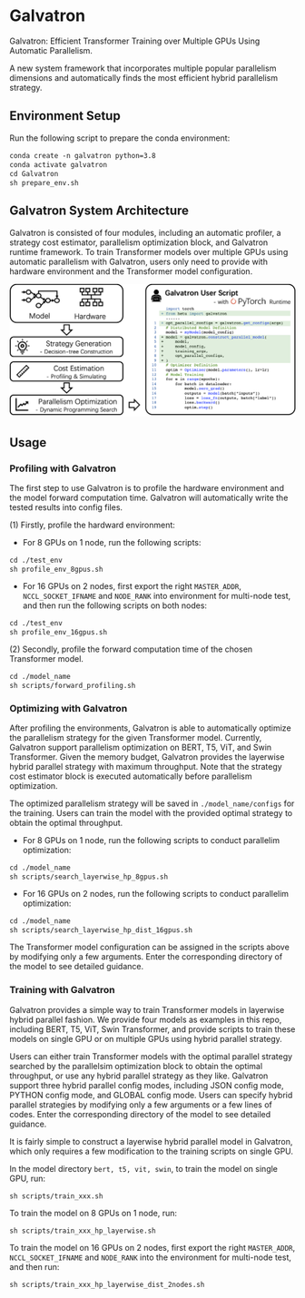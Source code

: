 # Galvatron
Galvatron: Efficient Transformer Training over Multiple GPUs Using Automatic Parallelism.

A new system framework that incorporates multiple popular parallelism dimensions and automatically finds the most efficient hybrid parallelism strategy.

## Environment Setup
Run the following script to prepare the conda environment:
``` shell
conda create -n galvatron python=3.8
conda activate galvatron
cd Galvatron
sh prepare_env.sh
```

## Galvatron System Architecture
Galvatron is consisted of four modules, including an automatic profiler, a strategy cost estimator, parallelism optimization block, and Galvatron runtime framework. To train Transformer models over multiple GPUs using automatic parallelism with Galvatron, users only need to provide with hardware environment and the Transformer model configuration.

<div align=center> <img src="./figs/api.jpg" width="800" /> </div>

## Usage

### Profiling with Galvatron
The first step to use Galvatron is to profile the hardware environment and the model forward computation time. Galvatron will automatically write the tested results into config files.

(1) Firstly, profile the hardward environment:
- For 8 GPUs on 1 node, run the following scripts:
``` shell
cd ./test_env
sh profile_env_8gpus.sh
```

- For 16 GPUs on 2 nodes, first export the right ```MASTER_ADDR```, ```NCCL_SOCKET_IFNAME``` and ```NODE_RANK``` into environment for multi-node test, and then run the following scripts on both nodes:
``` shell
cd ./test_env
sh profile_env_16gpus.sh
```

(2) Secondly, profile the forward computation time of the chosen Transformer model.
``` shell
cd ./model_name
sh scripts/forward_profiling.sh
```

### Optimizing with Galvatron
After profiling the environments, Galvatron is able to automatically optimize the parallelism strategy for the given Transformer model. Currently, Galvatron support parallelism optimization on BERT, T5, ViT, and Swin Transformer. Given the memory budget, Galvatron provides the layerwise hybrid parallel strategy with maximum throughput. Note that the strategy cost estimator block is executed automatically before parallelism optimization. 

The optimized parallelism strategy will be saved in `./model_name/configs` for the training. Users can train the model with the provided optimal strategy to obtain the optimal throughput. 

- For 8 GPUs on 1 node, run the following scripts to conduct parallelim optimization:
``` shell
cd ./model_name
sh scripts/search_layerwise_hp_8gpus.sh
```
- For 16 GPUs on 2 nodes, run the following scripts to conduct parallelim optimization:
``` shell
cd ./model_name
sh scripts/search_layerwise_hp_dist_16gpus.sh
```

The Transformer model configuration can be assigned in the scripts above by modifying only a few arguments. Enter the corresponding directory of the model to see detailed guidance.

### Training with Galvatron

Galvatron provides a simple way to train Transformer models in layerwise hybrid parallel fashion. We provide four models as examples in this repo, including BERT, T5, ViT, Swin Transformer, and provide scripts to train these models on single GPU or on multiple GPUs using hybrid parallel strategy. 

Users can either train Transformer models with the optimal parallel strategy searched by the parallelsim optimization block to obtain the optimal throughput, or use any hybrid parallel strategy as they like. Galvatron support three hybrid parallel config modes, including JSON config mode, PYTHON config mode, and GLOBAL config mode. Users can specify hybrid parallel strategies by modifying only a few arguments or a few lines of codes. Enter the corresponding directory of the model to see detailed guidance.

It is fairly simple to construct a layerwise hybrid parallel model in Galvatron, which only requires a few modification to the training scripts on single GPU.

In the model directory ```bert, t5, vit, swin```, to train the model on single GPU, run:
``` shell
sh scripts/train_xxx.sh
```
To train the model on 8 GPUs on 1 node, run:
``` shell 
sh scripts/train_xxx_hp_layerwise.sh
```
To train the model on 16 GPUs on 2 nodes, first export the right ```MASTER_ADDR```, ```NCCL_SOCKET_IFNAME``` and ```NODE_RANK``` into the environment for multi-node test, and then run:
``` shell 
sh scripts/train_xxx_hp_layerwise_dist_2nodes.sh
```